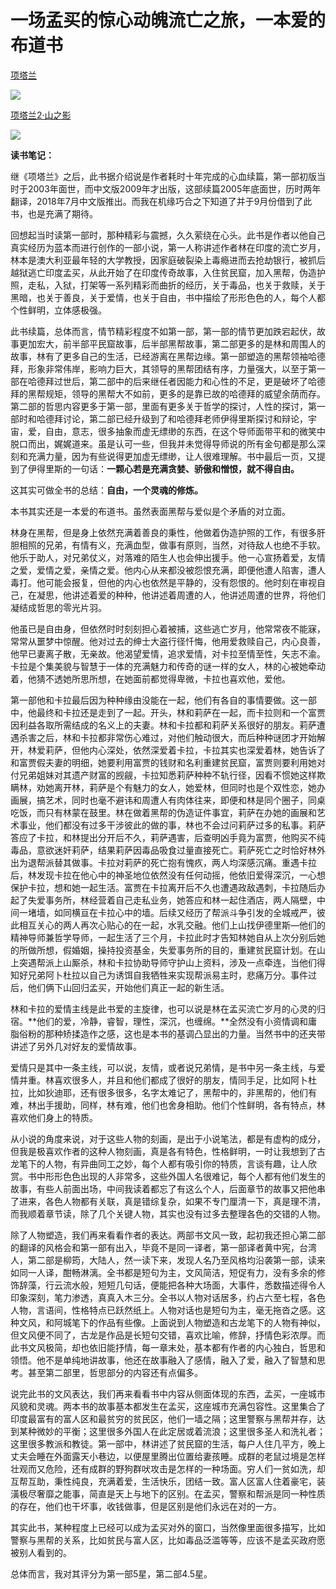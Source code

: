 # 一场孟买的惊心动魄流亡之旅，一本爱的布道书


<!--more-->
[项塔兰](https://book.douban.com/subject/3673771/)      

![](https://s2.loli.net/2022/08/01/627dVrePlvxmUkW.jpg)

[项塔兰2·山之影](https://book.douban.com/subject/30231914/)

![](https://s2.loli.net/2022/08/01/zIDgxAWyfucOkd5.jpg)



**读书笔记：**

继《项塔兰》之后，此书据介绍说是作者耗时十年完成的心血续篇，第一部初版当时于2003年面世，而中文版2009年才出版，这部续篇2005年底面世，历时两年翻译，2018年7月中文版推出。而我在机缘巧合之下知道了并于9月份借到了此书，也是充满了期待。

  

回想起当时读第一部时，那种精彩与震撼，久久萦绕在心头。此书是作者以他自己真实经历为蓝本而进行创作的一部小说，第一人称讲述作者林在印度的流亡岁月，林本是澳大利亚最年轻的大学教授，因家庭破裂染上毒瘾进而去抢劫银行，被抓后越狱逃亡印度孟买，从此开始了在印度传奇故事，入住贫民窟，加入黑帮，伪造护照，走私，入狱，打架等一系列精彩而曲折的经历，关于毒品，也关于救赎，关于黑暗，也关于善良，关于爱情，也关于自由，书中描绘了形形色色的人，每个人都个性鲜明，立体感极强。

  

此书续篇，总体而言，情节精彩程度不如第一部，第一部的情节更加跌宕起伏，故事更加宏大，前半部平民窟故事，后半部黑帮故事，第二部更多的是林和周围人的故事，林有了更多自己的生活，已经游离在黑帮边缘。第一部塑造的黑帮领袖哈德拜，形象非常伟岸，影响力巨大，其领导的黑帮团结有序，力量强大，以至于第一部在哈德拜过世后，第二部中的后来继任者因能力和心性的不足，更是破坏了哈德拜的黑帮规矩，领导的黑帮大不如前，更多的是靠已故的哈德拜的威望余荫而存。第二部的哲思内容更多于第一部，里面有更多关于哲学的探讨，人性的探讨，第一部时和哈德拜讨论，第二部已经升级到了和哈德拜老师伊得里斯探讨和辩论，宇宙，爱，自由，意志，很多抽象而虚无缥缈的东西，在这个导师面带平和的微笑中脱口而出，娓娓道来。虽是认可一些，但我并未觉得导师说的所有金句都是那么深刻和充满力量，因为有些说得更加虚无缥缈，让人很难理解。书中最后一页，又提到了伊得里斯的一句话：**一颗心若是充满贪婪、骄傲和憎恨，就不得自由。**

  

这其实可做全书的总结：**自由，一个灵魂的修炼。**

  

本书其实还是一本爱的布道书。虽然表面黑帮与爱似是个矛盾的对立面。

林身在黑帮，但是身上依然充满着善良的秉性，他做着伪造护照的工作，有很多肝胆相照的兄弟，有情有义，充满血型，做事有原则，当然，对待敌人也绝不手软。他乐于助人，对兄弟仗义，对落难的陌生人也会伸出援手。他一心宣扬着爱，友情之爱，爱情之爱，亲情之爱。他内心从来都没被怨恨充满，即便他遭人陷害，遭人毒打。他可能会报复，但他的内心也依然是平静的，没有怨恨的。他时刻在审视自己，在凝思，他讲述着爱的种种，他讲述着周遭的人，他讲述周遭的世界，将他们凝结成哲思的零光片羽。

  

他虽已是自由身，但依然时时刻刻担心着被捕，这些逃亡岁月，他常常夜不能寐，常常从噩梦中惊醒。他对过去的绅士大盗行径忏悔，他用爱救赎自己，内心良善，他早已妻离子散，无亲故。他渴望爱情，追求爱情，对卡拉至情至性，矢志不渝。卡拉是个集美貌与智慧于一体的充满魅力和传奇的谜一样的女人，林的心被她牵动着，他猜不透她所思所想，在她面前都觉得卑微，卡拉也喜欢他，爱他。

  

第一部他和卡拉最后因为种种缘由没能在一起，他们有各自的事情要做。这一部中，他最终和卡拉还是走到了一起。开头，林和莉萨在一起，而卡拉则和一个富贾因利益各取所需结成的名义上的夫妻。林和卡拉都和莉萨关系很好的朋友。莉萨遭遇杀害之后，林和卡拉都非常伤心难过，对他们触动很大，而后种种谜团才开始解开，林爱莉萨，但他内心深处，依然深爱着卡拉，卡拉其实也深爱着林，她告诉了和富贾假夫妻的明细，她要利用富贾的钱财和名利重建贫民窟，富贾则要利用她对付兄弟姐妹对其遗产财富的觊觎，卡拉知悉莉萨种种不轨行径，因看不惯她这样欺瞒林，劝她离开林，莉萨是个有魅力的女人，她爱林，但同时也是个双性恋，她办画展，搞艺术，同时也毫不避讳和周遭人有肉体往来，即便和林是同个圈子，同桌吃饭，而只有林蒙在鼓里。林在做着黑帮的伪造证件事宜，莉萨在办她的画展和艺术事业，他们都没有过多干涉彼此的做的事，林也不会过问莉萨过多的私事。莉萨答应了卡拉，和林提出分开后不久，莉萨遇害，后查明凶手竟为富贾，他购买不纯毒品，意欲迷奸莉萨，结果莉萨因毒品吸食过量直接死亡。莉萨死亡之时恰好林外出为退帮派替其做事。卡拉对莉萨的死亡抱有愧疚，两人均深感沉痛。重遇卡拉后，林发现卡拉在他心中的神圣地位依然没有任何动摇，他依旧爱得深沉，一心想保护卡拉，想和她一起生活。富贾在卡拉离开后不久也遭遇政敌遇刺，卡拉随后办起了失爱事务所，林经营着自己走私业务，她答应和林一起住酒店，两人隔壁，中间一堵墙，如同横亘在卡拉心中的墙。后续又经历了帮派斗争引发的全城戒严，彼此相互关心的两人再次心贴心的在一起，水乳交融。他们上山找伊德里斯—他们的精神导师兼哲学导师，一起生活了三个月，卡拉此时才告知林她自从上次分别后她的所做所想，假婚姻，操持投资基金，失爱事务所的目的，重建贫民窟计划。在山上突遇帮派上山厮杀，林和卡拉协助导师守护山上资料，涉及一点牵连，当他们得知好兄弟阿卜杜拉以自己为诱饵自我牺牲来实现帮派易主时，悲痛万分。事件过后，他们俩下山回归孟买，开始他们真正一起的新生活。

  

林和卡拉的爱情主线是此书爱的主旋律，也可以说是林在孟买流亡岁月的心灵的归宿。**他们的爱，冷静，睿智，理性，深沉，也缠绵。**全然没有小资情调和庸脂俗粉的那种矫揉造作之感，这也是本书的基调凸显出的力量。当然书中的还夹带讲述了另外几对好友的爱情故事。

  

爱情只是其中一条主线，可以说，友情，或者说兄弟情，是书中另一条主线，与爱情并重。林喜欢很多人，并且和他们都成了很好的朋友，情同手足，比如阿卜杜拉，比如狄迪耶，还有很多很多，名字太难记了，黑帮中的，非黑帮的，他们有难，林出手援助，同样，林有难，他们也舍身相助。他们个性鲜明，各有特点，林喜欢他们身上的特质。

  

从小说的角度来说，对于这些人物的刻画，是出于小说笔法，都是有虚构的成分，但我是极喜欢作者的这种人物刻画，真是各有特色，性格鲜明，一时让我想到了古龙笔下的人物，有异曲同工之妙，每个人都有吸引你的特质，言谈有趣，让人欣赏。书中形形色色出现的人非常多，这些外国人名很难记，每个人都有他们发生的故事，有些人前面出场，中间我读着都忘了有这么个人，后面章节的故事又把他串了进来，各色人物都有关联，真是错综复杂，如果不专门厘清一下，真是理不清，而我顺着章节读，除了几个关键人物，其实也没有过多去整理各色的交错的人物。

  

除了人物塑造，我们再来看看作者的表达。两部书文风一致，起初我还担心第二部的翻译的风格会和第一部有出入，毕竟不是同一译者，第一部译者黄中宪，台湾人，第二部是柳筠，大陆人，然一读下来，发现人名乃至风格均沿袭第一部，读来如同一人译，酣畅淋漓。全书都是短句为主，文风简洁，短促有力，没有多余的修饰辞藻，行云流水般，短短几句话，便能把各种大场面，大事件，悉数描述得令人印象深刻，笔力渗透，真真入木三分。全书以人物对话居多，约占六至七程，各色人物，言语间，性格特点已跃然纸上。人物对话也是短句为主，毫无拖沓之感。这种文风，和阿城笔下的作品有些像。上面说到人物塑造和古龙笔下的人物有神似，但文风便不同了，古龙是作品是长短句交错，喜欢比喻，修辞，抒情色彩浓厚。而此书文风极简，却也依旧能抒情，每一章末处，基本都有作者的内心独白，哲思和领悟。他不是单纯地讲故事，他还在故事融入了感情，融入了爱，融入了智慧和思考。甚至第二部里，哲思部分的内容还有点偏多。

  

说完此书的文风表达，我们再来看看书中内容从侧面体现的东西，孟买，一座城市风貌和灵魂。两本书的故事基本都发生在孟买，这座城市充满包容性。这里集合了印度最富有的富人区和最贫穷的贫民区，他们一墙之隔；这里警察与黑帮并存，达到某种微妙的平衡；这里很多外国人在此定居或着流浪；这里很多圣人和洗礼者；这里很多教派和教徒。第一部中，林讲述了贫民窟的生活，每户人住几平方，晚上丈夫会睡在外面露天小巷边，以便屋里腾出位置给妻孩睡。成群的老鼠过境是怎样壮观而又危险，还有成群的野狗群吠攻击是怎样的一种场面。穷人们一贫如洗，却互帮互助，秉性纯良，充满着爱，生活快乐，团结一致。富人区富人住着豪宅，装潢极尽奢靡之能事，简直是天上与地下的区别。在孟买，警察和帮派是同一种性质的存在，他们也干坏事，收钱做事，但是区别是他们永远在对的一方。

  

其实此书，某种程度上已经可以成为孟买对外的窗口，当然像里面很多描写，比如警察与黑帮的关系，比如贫民与富人区，比如毒品泛滥等等，应该不是孟买政府愿被别人看到的。

  

总体而言，我对其评分为第一部5星，第二部4.5星。
